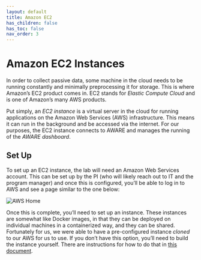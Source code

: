 ```yaml
---
layout: default
title: Amazon EC2
has_children: false
has_toc: false
nav_order: 3
---
```

# Amazon EC2 Instances
In order to collect passive data, some machine in the cloud needs to be running constantly and minimally preprocessing it for storage. This is where Amazon’s EC2 product comes in. EC2 stands for _Elastic Compute Cloud_ and is one of Amazon’s many AWS products.

Put simply, an _EC2 instance_ is a virtual server in the cloud for running applications on the Amazon Web Services (AWS) infrastructure. This means it can run in the background and be accessed via the internet. For our purposes, the EC2 instance connects to AWARE and manages the running of the _AWARE dashboard_.

## Set Up
To set up an EC2 instance, the lab will need an Amazon Web Services account. This can be set up by the PI (who will likely reach out to IT and the program manager) and once this is configured, you’ll be able to log in to AWS and see a page similar to the one below:

<img src="../../assets/images/aws_home.png" alt="AWS Home"> 

Once this is complete, you’ll need to set up an instance. These instances are somewhat like Docker images, in that they can be deployed on individual machines in a containerized way, and they can be shared. Fortunately for us, we were able to have a pre-configured instance _cloned_ to our AWS for us to use. If you don’t have this option, you’ll need to build the instance yourself. There are instructions for how to do that in <a href="https://pennlinc.github.io/MobilePheno_AwareInfra_docs/assets/Aware_Dashboard_Install_Instructions_Ubuntu_18.pdf">this document</a>.

